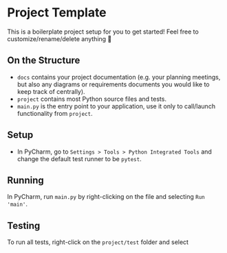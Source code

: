 # Project Template

This is a boilerplate project setup for you to get started! Feel free to customize/rename/delete anything 🙂

## On the Structure

* `docs` contains your project documentation (e.g. your planning meetings, but also any diagrams or requirements documents you would like to keep track of centrally).
* `project` contains most Python source files and tests.
* `main.py` is the entry point to your application, use it only to call/launch functionality from `project`.

## Setup
* In PyCharm, go to `Settings > Tools > Python Integrated Tools` and change the default test runner to be `pytest`.

## Running
In PyCharm, run `main.py` by right-clicking on the file and selecting `Run 'main'`.

## Testing
To run all tests, right-click on the `project/test` folder and select
